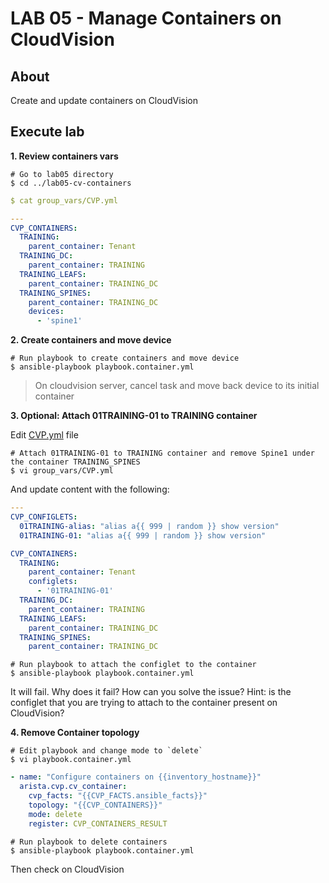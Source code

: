# LAB 05 - Manage Containers on CloudVision

## About

Create and update containers on CloudVision

## Execute lab

__1. Review containers vars__

```shell
# Go to lab05 directory
$ cd ../lab05-cv-containers
```

```yaml
$ cat group_vars/CVP.yml

---
CVP_CONTAINERS:
  TRAINING:
    parent_container: Tenant
  TRAINING_DC:
    parent_container: TRAINING
  TRAINING_LEAFS:
    parent_container: TRAINING_DC
  TRAINING_SPINES:
    parent_container: TRAINING_DC
    devices:
      - 'spine1'
```

__2. Create containers and move device__

```shell
# Run playbook to create containers and move device
$ ansible-playbook playbook.container.yml
```

> On cloudvision server, cancel task and move back device to its initial container

__3. Optional: Attach 01TRAINING-01 to TRAINING container__

Edit [CVP.yml](group_vars/CVP.yml) file

```shell
# Attach 01TRAINING-01 to TRAINING container and remove Spine1 under the container TRAINING_SPINES
$ vi group_vars/CVP.yml
```

And update content with the following:

```yaml
---
CVP_CONFIGLETS:
  01TRAINING-alias: "alias a{{ 999 | random }} show version"
  01TRAINING-01: "alias a{{ 999 | random }} show version"

CVP_CONTAINERS:
  TRAINING:
    parent_container: Tenant
    configlets:
      - '01TRAINING-01'
  TRAINING_DC:
    parent_container: TRAINING
  TRAINING_LEAFS:
    parent_container: TRAINING_DC
  TRAINING_SPINES:
    parent_container: TRAINING_DC
```

```shell
# Run playbook to attach the configlet to the container
$ ansible-playbook playbook.container.yml
```

It will fail. Why does it fail? How can you solve the issue?
Hint: is the configlet that you are trying to attach to the container present on CloudVision?

__4. Remove Container topology__

```
# Edit playbook and change mode to `delete`
$ vi playbook.container.yml
```

```yaml
- name: "Configure containers on {{inventory_hostname}}"
  arista.cvp.cv_container:
    cvp_facts: "{{CVP_FACTS.ansible_facts}}"
    topology: "{{CVP_CONTAINERS}}"
    mode: delete
    register: CVP_CONTAINERS_RESULT
```

```shell
# Run playbook to delete containers
$ ansible-playbook playbook.container.yml
```

Then check on CloudVision
